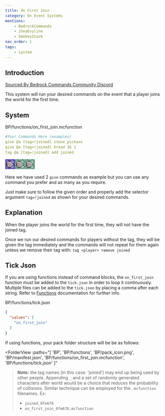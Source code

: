 ```yaml
---
title: On First Join
category: On Event Systems
mentions:
    - BedrockCommands
    - zheaEvyline
    - SmokeyStack
nav_order: 1
tags:
    - system
---
```


## Introduction

[Sourced By Bedrock Commands Community Discord](https://discord.gg/SYstTYx5G5)

This system will run your desired commands on the event that a player joins the world for the first time.



## System
<CodeHeader>BP/functions/on_first_join.mcfunction</CodeHeader>

```yaml
#Your Commands Here (examples)
give @a [tag=!joined] stone_pickaxe
give @a [tag=!joined] bread 16 1
tag @a [tag=!joined] add joined
```

![commandBlockChain3](/assets/images/commands/commandBlockChain/3.png)


Here we have used 2 `give` commands as example but you can use any command you prefer and as many as you require.

Just make sure to follow the given order and properly add the selector argument ` tag=!joined ` as shown for your desired commands.

## Explanation

When the player joins the world for the first time, they will not have the joined tag.

Once we run our desired commands for players without the tag, they will be given the tag immediately and the commands will not repeat for them again unless we remove their tag with:
`tag <player> remove joined`

## Tick Json

If you are using functions instead of command blocks, the ` on_first_join ` function must be added to the ` tick.json ` in order to loop it continuously. Multiple files can be added to the ` tick.json ` by placing a comma after each string. Refer to [Functions](/commands/mcfunctions#tick-json) documentation for further info.

<CodeHeader>BP/functions/tick.json</CodeHeader>
```json
{
  "values": [
    "on_first_join"
  ]
}
```

If using functions, your pack folder structure will be be as follows:

<FolderView
	:paths="[
    'BP',
    'BP/functions',
    'BP/pack_icon.png',
    'BP/manifest.json',
    'BP/functions/on_first_join.mcfunction',
    'BP/functions/tick.json'
]"
></FolderView>

> **Note:** the tag names (in this case: 'joined') may end up being used by other people. Appending ` _ ` and a set of randomly generated characters after world would be a choice that reduces the probability of collisions. Similar technique can be employed for the ` .mcfunction ` filenames. Ex:
> - ` joined_0fe678 `
> - ` on_first_join_0fe678.mcfunction `
